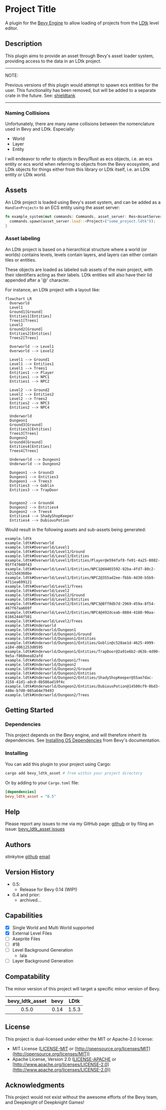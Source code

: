 # Project Title

A plugin for the [Bevy Engine](https://bevyengine.org) to allow loading of
projects from the [LDtk](https://ldtk.io) level editor.

## Description

This plugin aims to provide an asset through Bevy's asset loader system, providing
access to the data in an LDtk project.

---
NOTE:

Previous versions of this plugin would attempt to spawn ecs entities for the
user. This functionality has been removed, but will be added to a separate crate
in the future. See: [shieldtank](https://github.com/stinkytoe/shieldtank)

---

### Naming Collisions

Unfortunately, there are many name collisions between the nomenclature used in
Bevy and LDtk. Especially:

* World
* Layer
* Entity

I will endeavor to refer to objects in Bevy/Rust as ecs objects, i.e. an
ecs entity or ecs world when referring to objects from the Bevy ecosystem, and
LDtk objects for things either from this library or LDtk itself, i.e. an LDtk
entity or LDtk world.

## Assets

An LDtk project is loaded using Bevy's asset system, and can be added as a
`Handle<Project>` to an ECS entity using the asset server:

```rust
fn example_system(mut commands: Commands, asset_server: Res<AssetServer>) {
  commands.spawn(asset_server.load::<Project>("some_project.ldtk"));
}
```

### Asset labeling

An LDtk project is based on a hierarchical structure where a world (or worlds)
contains levels, levels contain layers, and layers can either contain tiles or
entities.

These objects are loaded as labeled sub assets of the main project, with their
identifiers acting as their labels. LDtk entities will also have their Iid appended
after a '@' character.

For instance, an LDtk project with a layout like:

```mermaid
flowchart LR
  Overworld
  Level1
  Ground1[Ground]
  Entities1[Entities]
  Trees1[Trees]
  Level2
  Ground2[Ground]
  Entities2[Entities]
  Trees2[Trees]

  Overworld --> Level1
  Overworld --> Level2

  Level1 --> Ground1
  Level1 --> Entities1
  Level1 --> Trees1
  Entities1 --> Player
  Entities1 --> NPC1
  Entities1 --> NPC2

  Level2 --> Ground2
  Level2 --> Entities2
  Level2 --> Trees2
  Entities2 --> NPC3
  Entities2 --> NPC4
  
  Underworld
  Dungeon1
  Ground3[Ground]
  Entities3[Entities]
  Trees3[Trees]
  Dungeon2
  Ground4[Ground]
  Entities4[Entities]
  Trees4[Trees]

  Underworld --> Dungeon1
  Underworld --> Dungeon2

  Dungeon1 --> Ground3
  Dungeon1 --> Entities3
  Dungeon1 --> Trees3
  Entities3 --> Goblin
  Entities3 --> TrapDoor

  
  Dungeon2 --> Ground4
  Dungeon2 --> Entities4
  Dungeon2 --> Trees4
  Entities4 --> ShadyShopKeeper
  Entities4 --> DubiousPotion
```

Would result in the following assets and sub-assets being generated:

```text
example.ldtk
example.ldtk#Overworld
example.ldtk#Overworld/Level1
example.ldtk#Overworld/Level1/Ground
example.ldtk#Overworld/Level1/Entities
example.ldtk#Overworld/Level1/Entities/Player@e594faf8-fe91-4a25-8082-95ff47040f43
example.ldtk#Overworld/Level1/Entities/NPC1@d4465592-92ba-4fd7-80c2-7a315d4368be
example.ldtk#Overworld/Level1/Entities/NPC2@355ad2ee-fbbb-4d30-b5b9-4711ea699121
example.ldtk#Overworld/Level1/Trees
example.ldtk#Overworld/Level2
example.ldtk#Overworld/Level2/Ground
example.ldtk#Overworld/Level2/Entities
example.ldtk#Overworld/Level2/Entities/NPC3@8ff0db7d-2969-459a-8f54-467f67aa669f
example.ldtk#Overworld/Level2/Entities/NPC4@492dceab-8884-4188-90aa-61662444f501
example.ldtk#Overworld/Level2/Trees
example.ldtk#Underworld
example.ldtk#Underworld/Dungeon1
example.ldtk#Underworld/Dungeon1/Ground
example.ldtk#Underworld/Dungeon1/Entities
example.ldtk#Underworld/Dungeon1/Entities/Goblin@c528ae1d-4625-4999-a184-d061253d0595
example.ldtk#Underworld/Dungeon1/Entities/TrapDoor@2a91e6b2-d63b-4d90-9e5a-f860eea82afd
example.ldtk#Underworld/Dungeon1/Trees
example.ldtk#Underworld/Dungeon2
example.ldtk#Underworld/Dungeon2/Ground
example.ldtk#Underworld/Dungeon2/Entities
example.ldtk#Underworld/Dungeon2/Entities/ShadyShopKeeper@55ae7dac-3158-41d1-a8c0-8b586ad19f4c
example.ldtk#Underworld/Dungeon2/Entities/DubiousPotion@14500cf9-0bd3-440e-b7d0-085a64e79493
example.ldtk#Underworld/Dungeon2/Trees
```

## Getting Started

### Dependencies

This project depends on the Bevy engine, and will therefore inherit its
dependencies. See
[Installing OS Dependencies](https://bevyengine.org/learn/quick-start/getting-started/setup/#installing-os-dependencies)
from Bevy's documentation.

### Installing

You can add this plugin to your project using Cargo:

```bash
cargo add bevy_ldtk_asset # from within your project directory
```

Or by adding to your `Cargo.toml` file:

```toml
[dependencies]
bevy_ldtk_asset = "0.5"
```

## Help

Please report any issues to me via my GitHub page:
[github](https://github.com/stinkytoe)
or by filing an issue:
[bevy_ldtk_asset issues](https://github.com/stinkytoe/bevy_ldtk_asset/issues)

## Authors

stinkytoe
[github](https://github.com/stinkytoe)
[email](stinkytoe42@yahoo.com)

## Version History

* 0.5:
  * Release for Bevy 0.14 (WIP!)
* 0.4 and prior:
  * archived...

## Capabilities

* [x] Single World and Multi World supported
* [x] External Level Files
* [ ] Aseprite Files
* [ ] #18
* [ ] Level Background Generation
  * lala
* [ ] Layer Background Generation

## Compatability

The minor version of this project will target a specific minor version of Bevy.

| bevy_ldtk_asset | bevy | LDtk |
| :--: | :-------------: | :--: |
| 0.5.0 | 0.14             | 1.5.3 |

## License

This project is dual-licensed under either the MIT or Apache-2.0 license:

* MIT License ([LICENSE-MIT](LICENSE-MIT) or [http://opensource.org/licenses/MIT](http://opensource.org/licenses/MIT))
* Apache License, Version 2.0 ([LICENSE-APACHE](LICENSE-APACHE) or [http://www.apache.org/licenses/LICENSE-2.0](http://www.apache.org/licenses/LICENSE-2.0))

## Acknowledgments

This project would not exist without the awesome efforts of the Bevy team, and
Deepknight of Deepknight Games!
